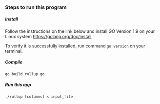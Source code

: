 ### Steps to run this program

##### Install
Follow the instructions on the link below and install GO Version 1.9 on your Linux system 
https://golang.org/doc/install

To verify it is successfully installed, run command `go version` on your terminal. 

##### Compile 
`go build rollup.go`

##### Run this app
`./rollup [columns] < input_file` 

